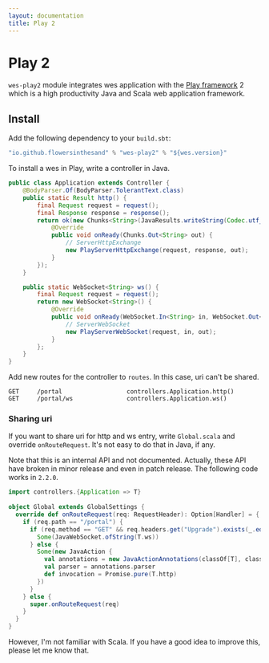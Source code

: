```yaml
---
layout: documentation
title: Play 2
---
```


# Play 2
`wes-play2` module integrates wes application with the [Play framework](http://www.playframework.org/) 2 which is a high productivity Java and Scala web application framework. 

## Install
Add the following dependency to your `build.sbt`:

```scala
"io.github.flowersinthesand" % "wes-play2" % "${wes.version}"
```

To install a wes in Play, write a controller in Java.

```java
public class Application extends Controller {
    @BodyParser.Of(BodyParser.TolerantText.class)
    public static Result http() {
        final Request request = request();
        final Response response = response();
        return ok(new Chunks<String>(JavaResults.writeString(Codec.utf_8())) {
            @Override
            public void onReady(Chunks.Out<String> out) {
                // ServerHttpExchange
                new PlayServerHttpExchange(request, response, out);
            }
        });
    }

    public static WebSocket<String> ws() {
        final Request request = request();
        return new WebSocket<String>() {
            @Override
            public void onReady(WebSocket.In<String> in, WebSocket.Out<String> out) {
                // ServerWebSocket
                new PlayServerWebSocket(request, in, out);
            }
        };
    }
}
```

Add new routes for the controller to `routes`. In this case, uri can't be shared. 
```
GET     /portal                  controllers.Application.http()
GET     /portal/ws               controllers.Application.ws()
```

### Sharing uri
If you want to share uri for http and ws entry, write `Global.scala` and override `onRouteRequest`. It's not easy to do that in Java, if any.

Note that this is an internal API and not documented. Actually, these API have broken in minor release and even in patch release. The following code works in `2.2.0`.

```scala
import controllers.{Application => T}
 
object Global extends GlobalSettings {
  override def onRouteRequest(req: RequestHeader): Option[Handler] = {
    if (req.path == "/portal") {
      if (req.method == "GET" && req.headers.get("Upgrade").exists(_.equalsIgnoreCase("websocket"))) {
        Some(JavaWebSocket.ofString(T.ws))
      } else {
        Some(new JavaAction {
          val annotations = new JavaActionAnnotations(classOf[T], classOf[T].getMethod("http"))
          val parser = annotations.parser
          def invocation = Promise.pure(T.http)
        })
      }
    } else {
      super.onRouteRequest(req)
    }
  }
}
```

However, I'm not familiar with Scala. If you have a good idea to improve this, please let me know that.
